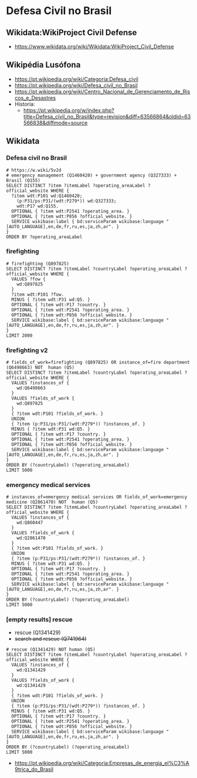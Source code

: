 # Defesa Civil no Brasil

## Wikidata:WikiProject Civil Defense
* https://www.wikidata.org/wiki/Wikidata:WikiProject_Civil_Defense


## Wikipédia Lusófona
- https://pt.wikipedia.org/wiki/Categoria:Defesa_civil
- https://pt.wikipedia.org/wiki/Defesa_civil_no_Brasil
- https://pt.wikipedia.org/wiki/Centro_Nacional_de_Gerenciamento_de_Riscos_e_Desastres
- Historia:
  -  https://pt.wikipedia.org/w/index.php?title=Defesa_civil_no_Brasil&type=revision&diff=63566864&oldid=63566838&diffmode=source


## Wikidata

### Defesa civil no Brasil
```sparql
# https://w.wiki/5v2d
# emergency management (Q1460420) + government agency (Q327333) + Brasil (Q155)
SELECT DISTINCT ?item ?itemLabel ?operating_areaLabel ?official_website WHERE {
  ?item wdt:P101 wd:Q1460420;
    (p:P31/ps:P31/(wdt:P279*)) wd:Q327333;
    wdt:P17 wd:Q155.
  OPTIONAL { ?item wdt:P2541 ?operating_area. }
  OPTIONAL { ?item wdt:P856 ?official_website. }
  SERVICE wikibase:label { bd:serviceParam wikibase:language "[AUTO_LANGUAGE],en,de,fr,ru,es,ja,zh,ar". }
}
ORDER BY ?operating_areaLabel
```

### firefighting
```sparql
# firefighting (Q897825)
SELECT DISTINCT ?item ?itemLabel ?countryLabel ?operating_areaLabel ?official_website WHERE {
  VALUES ?fow {
    wd:Q897825
  }
  ?item wdt:P101 ?fow.
  MINUS { ?item wdt:P31 wd:Q5. }
  OPTIONAL { ?item wdt:P17 ?country. }
  OPTIONAL { ?item wdt:P2541 ?operating_area. }
  OPTIONAL { ?item wdt:P856 ?official_website. }
  SERVICE wikibase:label { bd:serviceParam wikibase:language "[AUTO_LANGUAGE],en,de,fr,ru,es,ja,zh,ar". }
}
LIMIT 2000
```

### firefighting v2

```sparql
# fields_of_work=firefighting (Q897825) OR instance_of=fire department (Q6498663) NOT  human (Q5)
SELECT DISTINCT ?item ?itemLabel ?countryLabel ?operating_areaLabel ?official_website WHERE {
  VALUES ?instances_of {
    wd:Q6498663
  }
  VALUES ?fields_of_work {
    wd:Q897825
  }
  { ?item wdt:P101 ?fields_of_work. }
  UNION
  { ?item (p:P31/ps:P31/(wdt:P279*)) ?instances_of. }
  MINUS { ?item wdt:P31 wd:Q5. }
  OPTIONAL { ?item wdt:P17 ?country. }
  OPTIONAL { ?item wdt:P2541 ?operating_area. }
  OPTIONAL { ?item wdt:P856 ?official_website. }
  SERVICE wikibase:label { bd:serviceParam wikibase:language "[AUTO_LANGUAGE],en,de,fr,ru,es,ja,zh,ar". }
}
ORDER BY (?countryLabel) (?operating_areaLabel)
LIMIT 5000
```

### emergency medical services

```sparql
# instances_of=emergency medical services OR fields_of_work=emergency medicine (Q2861470) NOT  human (Q5)
SELECT DISTINCT ?item ?itemLabel ?countryLabel ?operating_areaLabel ?official_website WHERE {
  VALUES ?instances_of {
    wd:Q860447
  }
  VALUES ?fields_of_work {
    wd:Q2861470
  }
  { ?item wdt:P101 ?fields_of_work. }
  UNION
  { ?item (p:P31/ps:P31/(wdt:P279*)) ?instances_of. }
  MINUS { ?item wdt:P31 wd:Q5. }
  OPTIONAL { ?item wdt:P17 ?country. }
  OPTIONAL { ?item wdt:P2541 ?operating_area. }
  OPTIONAL { ?item wdt:P856 ?official_website. }
  SERVICE wikibase:label { bd:serviceParam wikibase:language "[AUTO_LANGUAGE],en,de,fr,ru,es,ja,zh,ar". }
}
ORDER BY (?countryLabel) (?operating_areaLabel)
LIMIT 5000
```

### [empty results] rescue
- rescue (Q1341429)
- <s>search and rescue (Q741964)</s>

```sparql
# rescue (Q1341429) NOT human (Q5)
SELECT DISTINCT ?item ?itemLabel ?countryLabel ?operating_areaLabel ?official_website WHERE {
  VALUES ?instances_of {
    wd:Q1341429
  }
  VALUES ?fields_of_work {
    wd:Q1341429
  }
  { ?item wdt:P101 ?fields_of_work. }
  UNION
  { ?item (p:P31/ps:P31/(wdt:P279*)) ?instances_of. }
  MINUS { ?item wdt:P31 wd:Q5. }
  OPTIONAL { ?item wdt:P17 ?country. }
  OPTIONAL { ?item wdt:P2541 ?operating_area. }
  OPTIONAL { ?item wdt:P856 ?official_website. }
  SERVICE wikibase:label { bd:serviceParam wikibase:language "[AUTO_LANGUAGE],en,de,fr,ru,es,ja,zh,ar". }
}
ORDER BY (?countryLabel) (?operating_areaLabel)
LIMIT 5000
```




- https://pt.wikipedia.org/wiki/Categoria:Empresas_de_energia_el%C3%A9trica_do_Brasil